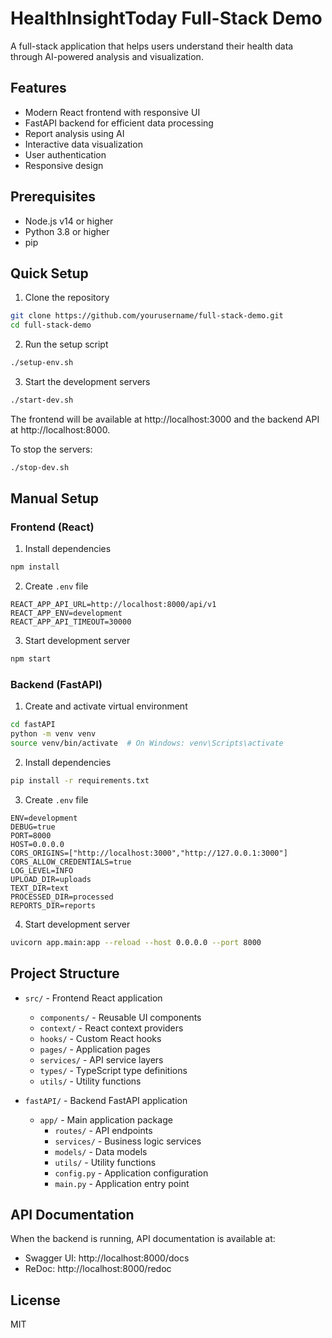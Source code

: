 # HealthInsightToday Full-Stack Demo

A full-stack application that helps users understand their health data through AI-powered analysis and visualization.

## Features

- Modern React frontend with responsive UI
- FastAPI backend for efficient data processing
- Report analysis using AI
- Interactive data visualization
- User authentication
- Responsive design

## Prerequisites

- Node.js v14 or higher
- Python 3.8 or higher
- pip

## Quick Setup

1. Clone the repository
```bash
git clone https://github.com/yourusername/full-stack-demo.git
cd full-stack-demo
```

2. Run the setup script
```bash
./setup-env.sh
```

3. Start the development servers
```bash
./start-dev.sh
```

The frontend will be available at http://localhost:3000 and the backend API at http://localhost:8000.

To stop the servers:
```bash
./stop-dev.sh
```

## Manual Setup

### Frontend (React)

1. Install dependencies
```bash
npm install
```

2. Create `.env` file
```
REACT_APP_API_URL=http://localhost:8000/api/v1
REACT_APP_ENV=development
REACT_APP_API_TIMEOUT=30000
```

3. Start development server
```bash
npm start
```

### Backend (FastAPI)

1. Create and activate virtual environment
```bash
cd fastAPI
python -m venv venv
source venv/bin/activate  # On Windows: venv\Scripts\activate
```

2. Install dependencies
```bash
pip install -r requirements.txt
```

3. Create `.env` file
```
ENV=development
DEBUG=true
PORT=8000
HOST=0.0.0.0
CORS_ORIGINS=["http://localhost:3000","http://127.0.0.1:3000"]
CORS_ALLOW_CREDENTIALS=true
LOG_LEVEL=INFO
UPLOAD_DIR=uploads
TEXT_DIR=text
PROCESSED_DIR=processed
REPORTS_DIR=reports
```

4. Start development server
```bash
uvicorn app.main:app --reload --host 0.0.0.0 --port 8000
```

## Project Structure

- `src/` - Frontend React application
  - `components/` - Reusable UI components
  - `context/` - React context providers
  - `hooks/` - Custom React hooks
  - `pages/` - Application pages
  - `services/` - API service layers
  - `types/` - TypeScript type definitions
  - `utils/` - Utility functions

- `fastAPI/` - Backend FastAPI application
  - `app/` - Main application package
    - `routes/` - API endpoints
    - `services/` - Business logic services
    - `models/` - Data models
    - `utils/` - Utility functions
    - `config.py` - Application configuration
    - `main.py` - Application entry point

## API Documentation

When the backend is running, API documentation is available at:
- Swagger UI: http://localhost:8000/docs
- ReDoc: http://localhost:8000/redoc

## License

MIT
